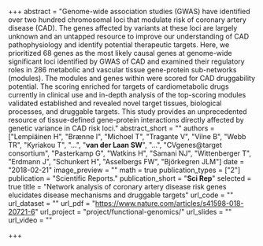 +++
abstract = "Genome-wide association studies (GWAS) have identified over two hundred chromosomal loci that modulate risk of coronary artery disease (CAD). The genes affected by variants at these loci are largely unknown and an untapped resource to improve our understanding of CAD pathophysiology and identify potential therapeutic targets. Here, we prioritized 68 genes as the most likely causal genes at genome-wide significant loci identified by GWAS of CAD and examined their regulatory roles in 286 metabolic and vascular tissue gene-protein sub-networks (modules). The modules and genes within were scored for CAD druggability potential. The scoring enriched for targets of cardiometabolic drugs currently in clinical use and in-depth analysis of the top-scoring modules validated established and revealed novel target tissues, biological processes, and druggable targets. This study provides an unprecedented resource of tissue-defined gene-protein interactions directly affected by genetic variance in CAD risk loci."
abstract_short = ""
authors = ["Lempiäinen H", "Brænne I", "Michoel T", "Tragante V", "Vilne B", "Webb TR", "Kyriakou T", "...", "**van der Laan SW**", "...", "CVgenes@target consortium", "Pasterkamp G", "Watkins H", "Samani NJ", "Wittenberger T", "Erdmann J", "Schunkert H", "Asselbergs FW", "Björkegren JLM"]
date = "2018-02-21"
image_preview = ""
math = true
publication_types = ["2"]
publication = "Scientific Reports."
publication_short = "**Sci Rep**"
selected = true
title = "Network analysis of coronary artery disease risk genes elucidates disease mechanisms and druggable targets"
url_code = ""
url_dataset = ""
url_pdf = "https://www.nature.com/articles/s41598-018-20721-6"
url_project = "project/functional-genomics/"
url_slides = ""
url_video = ""

+++

